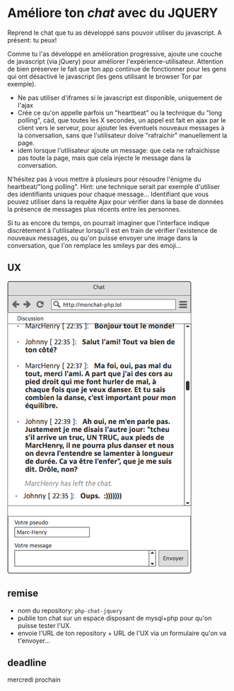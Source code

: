 # Améliore ton *chat* avec du JQUERY

Reprend le chat que tu as développé sans pouvoir utiliser du javascript. A présent: tu peux!  

Comme tu l'as développé en amélioration progressive, ajoute une couche de javascript (via jQuery) pour améliorer l'expérience-utilisateur.  Attention de bien préserver le fait que ton app continue de fonctionner pour les gens qui ont désactivé le javascript (les gens utilisant le browser Tor par exemple).

- Ne pas utiliser d'iframes si le javascript est disponible, uniquement de l'ajax
- Crée ce qu'on appelle parfois un "heartbeat" ou la technique du "long polling", càd, que toutes les X secondes, un appel est fait en ajax par le client vers le serveur, pour ajouter les éventuels nouveaux messages à la conversation, sans que l'utilisateur doive "rafraichir" manuellement la page.
- idem lorsque l'utilisateur ajoute un message: que cela ne rafraichisse pas toute la page, mais que cela injecte le message dans la conversation.

N'hésitez pas à vous mettre à plusieurs pour résoudre l'énigme du heartbeat/"long polling". Hint: une technique serait par exemple d'utiliser des identifiants uniques pour chaque message... Identifiant que vous pouvez utiliser dans la requête Ajax pour vérifier dans la base de données la présence de messages plus récents entre les personnes.

Si tu as encore du temps, on pourrait imaginer que l'interface indique discrètement à l'utilisateur lorsqu'il est en train de vérifier l'existence de nouveaux messages, ou  qu'on puisse envoyer une image dans la conversation, que l'on remplace les smileys par des emoji...

## UX
![](phpchat.png)

## remise
- nom du repository: `php-chat-jquery`  
- publie ton chat sur un espace disposant de mysql+php pour qu'on puisse tester l'UX.
- envoie l'URL de ton repository + URL de l'UX via un formulaire qu'on va t'envoyer...

## deadline
mercredi prochain

